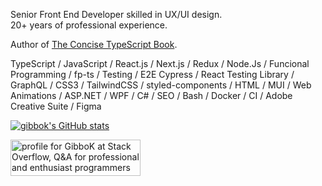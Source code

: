 Senior Front End Developer skilled in UX/UI design.\
20+ years of professional experience.

Author of [The Concise TypeScript Book](https://github.com/gibbok/typescript-book).

TypeScript / JavaScript / React.js / Next.js / Redux / Node.Js / Funcional Programming / fp-ts / Testing / E2E Cypress / React Testing Library / GraphQL / CSS3 / TailwindCSS  / styled-components / HTML / MUI / Web Animations / ASP.NET / WPF / C# / SEO / Bash / Docker / CI / Adobe Creative Suite / Figma

[![gibbok's GitHub stats](https://github-readme-stats-git-masterrstaa-rickstaa.vercel.app/api?username=gibbok&count_private=true&show_icons=true)](https://github.com/gibbok)  

<a href="https://stackoverflow.com/users/379008/gibbok"><img src="https://stackoverflow.com/users/flair/379008.png" width="208" height="58" alt="profile for GibboK at Stack Overflow, Q&amp;A for professional and enthusiast programmers" title="profile for GibboK at Stack Overflow, Q&amp;A for professional and enthusiast programmers"></a>
